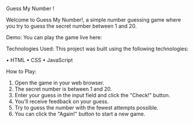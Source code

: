 Guess My Number !

Welcome to Guess My Number!, a simple number guessing game where you try to guess the secret number between 1 and 20.

Demo:
You can play the game live here:

Technologies Used:
This project was built using the following technologies:

•	HTML
•	CSS
•	JavaScript

How to Play:
1.	Open the game in your web browser.
2.	The secret number is between 1 and 20.
3.	Enter your guess in the input field and click the "Check!" button.
4.	You'll receive feedback on your guess.
5.	Try to guess the number with the fewest attempts possible.
6.	You can click the "Again!" button to start a new game.

